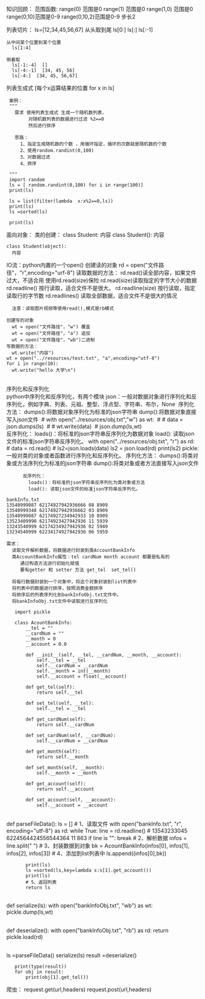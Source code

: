 知识回顾：
  范围函数:
    range(0) 范围是0
	range(1) 范围是0
	range(1,0) 范围是0
	range(0,10)范围是0-9
	range(0,10,2)范围是0-9 步长2
	
  列表切片：
    ls=[12,34,45,56,67]
	从头取到尾
	  ls[0:]
	  ls[:]
	  ls[:-1]
	  
	从中间某个位置到某个位置
	  ls[1:4]
	
	倒着取
	  ls[-1:-4]  []
	  ls[-4:-1]  [34, 45, 56]
	  ls[-4:]  [34, 45, 56,67]

  列表生成式
     [每个x运算结果的位置 for x in ls]
	 
     案例：
     """
       需求 使用列表生成式 生成一个随机数列表，
            对随机数列表的数据进行过滤 %2==0
            然后进行排序
     
       思路：
         1、指定生成随机数的个数 ，用循环指定，循环的次数就是随机数的个数
         2、使用random.randint(0,100)
         3、对数据过滤
         4、排序
     
     """
     import random
     ls = [ random.randint(0,100) for i in range(100)]
     print(ls)
     
     ls = list(filter(lambda  x:x%2==0,ls))
     print(ls)
     ls =sorted(ls)
     
     print(ls)	 

面向对象：
  类的创建：
    class Student:
      内容
    class Student():
      内容
    
    class Student(object):
      内容  

IO流：python内置的一个open()
    创建读的对象
	  rd = open("文件路径"，"r",encoding="urf-8")
	读取数据的方法：
	  rd.read()读全部内容，如果文件过大，不适合用 使用rd.read(size)保险
	  rd.read(size)读取指定的字节大小的数据
	  rd.readline() 按行读取，适合文件不是很大。
	  rd.readline(size) 按行读取，指定读取行的字节数
	  rd.readlines() 读取全部数据，适合文件不是很大的情况
	  
	  注意：读取图片视频等使用read(),模式是rb模式
	  
	创建写的对象
	  wt = open("文件路径"，"w") 覆盖
	  wt = open("文件路径"，"a") 追加
	  wt = open("文件路径"，"wb")二进制
	写数据的方法：
	  wt.write("内容")
	wt = open("../resources/test.txt", "a",encoding="utf-8")
	for i in range(10):
	  wt.write("hello 大学\n")


​	
  序列化和反序列化	
​	  python中序列化和反序列化，有两个模块
​	    json：一般对数据对象进行序列化和反序列化，例如字典、列表、元祖、整型、浮点型、
​		      字符串、布尔，None
​		  序列化方法：
​		    dumps():将数据对象序列化为标准的json字符串
​			dump():将数据对象直接写入json文件
​		       # with open("../resources/obj.txt","w") as wt:
​               #    # data = json.dumps(ls)
​               #    # wt.write(data)
​               #    json.dump(ls,wt)
​		       
		  反序列化：
		    loads()：将标准的json字符串反序列化为数据对象
			load(): 读取json文件的标准json字符串反序列化。
	          with open("../resources/obj.txt", "r") as rd:
	          # data = rd.read()
	          # ls2=json.loads(data)
	          ls2 = json.load(rd)
	          print(ls2)
		pickle: 一般对类的对象或者函数进行序列化和反序列化。
		  序列化方法：
		    dumps():将类对象或方法序列化为标准的json字符串
			dump():将类对象或者方法直接写入json文件
		  
		  反序列化：
		    loads()：将标准的json字符串反序列化为类对象或方法
			load(): 读取json文件的标准json字符串反序列化。
	  
	bankInfo.txt  
	13540999087 62174927942936666 08 8909
	13540999348 62174927942936662 03 8909
	13540999087 62174927234942933 10 8909
	13523409990 62174923427942936 11 5939
	13243540999 62174234927942936 02 5949
	13234540999 62234174927942936 06 5959
	
	需求：
	  读取文件解析数据，将数据进行封装到类AccountBankInfo
	  类AccountBankInfo属性：tel cardNum month account 都要是私有的
	     通过构造方法进行初始化赋值
		 要有getter 和 setter 方法 get_tel  set_tel()
		 
	  将每行数据封装到一个对象中，将这个对象封装到list列表中
	  将列表中的数据进行排序，按照消费金额排序
	  将排序后的列表序列化到bankInfoObj.txt文件中。
	  将bankInfoObj.txt文件中读取进行反序列化
	  
	   import pickle
	   
	   class AcountBankInfo:
	       __tel = ""
	       __cardNum = ""
	       __month = 0
	       __account = 0.0
	   
	       def __init__(self, __tel, __cardNum, __month, __account):
	           self.__tel = __tel
	           self.__cardNum = __cardNum
	           self.__month = int(__month)
	           self.__account = float(__account)
	   
	       def get_tel(self):
	           return self.__tel
	   
	       def set_tel(self, __tel):
	           self.__tel = __tel
	   
	       def get_cardNum(self):
	           return self.__cardNum
	   
	       def set_cardNum(self, __cardNum):
	           self.__cardNum = __cardNum
	   
	       def get_month(self):
	           return self.__month
	   
	       def set_month(self, __month):
	           self.__month = __month
	   
	       def get_account(self):
	           return self.__account
	   
	       def set_account(self, __account):
	           self.__account = __account


​       
       def parseFileData():
           ls = []
           # 1、读取文件
           with open("bankInfo.txt", "r", encoding="utf-8") as rd:
               while True:
                   line = rd.readline()  # 13543233045 6224564424556544364 11 863
                   if line is "":
                       break
                   # 2、解析数据
                   infos = line.split(" ")
                   # 3、封装数据到对象
                   bk = AcountBankInfo(infos[0], infos[1], infos[2], infos[3])
                   # 4、添加到list列表中
                   ls.append((infos[0],bk))
       
           print(ls)
           ls =sorted(ls,key=lambda s:s[1].get_account())
           print(ls)
           # 5、返回列表
           return ls


​       
       def serialize(ls):
           with open("bankInfoObj.txt", "wb") as wt:
               pickle.dump(ls,wt)


​       
       def deserialize():
           with open("bankInfoObj.txt", "rb") as rd:
               return pickle.load(rd)


​       
       ls =parseFileData()
       serialize(ls)
       result =deserialize()
       
       print(type(result))
       for obj in result:
           print(obj[1].get_tel())



爬虫：
   request.get(url,headers)
   request.post(url,headers)